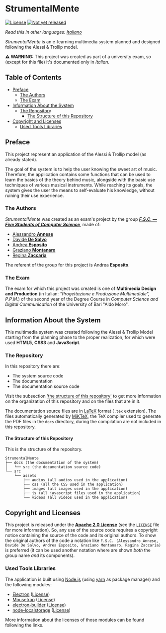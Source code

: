 # StrumentalMente<!-- omit in toc -->

[![License](https://img.shields.io/github/license/F-S-C/StrumentalMente.svg?style=for-the-badge)](https://github.com/F-S-C/StrumentalMente/blob/master/LICENSE)
[![Not yet released](https://img.shields.io/badge/release-not%20yet%20released-orange.svg?style=for-the-badge)](https://github.com/F-S-C/StrumentalMente/releases)
<!--[![Latest release](https://img.shields.io/github/release/F-S-C/StrumentalMente.svg?style=for-the-badge)](https://github.com/F-S-C/StrumentalMente/releases)-->

_Read this in other languages: [Italiano](https://github.com/F-S-C/StrumentalMente/blob/master/README.it.md)_

_StrumentalMente_ is an e-learning multimedia system planned and designed following the Alessi & Trollip model.

**:warning: WARNING:** This project was created as part of a university exam, so (except for this file) it's documented only in *Italian*.

## Table of Contents<!-- omit in toc -->

- [Preface](#preface)
  - [The Authors](#the-authors)
  - [The Exam](#the-exam)
- [Information About the System](#information-about-the-system)
  - [The Repository](#the-repository)
    - [The Structure of this Repository](#the-structure-of-this-repository)
- [Copyright and Licenses](#copyright-and-licenses)
  - [Used Tools Libraries](#used-tools-libraries)

## Preface

This project represent an application of the Alessi & Trollip model (as already stated).

The goal of the system is to help the user knowing the sweet art of music. Therefore, the application contains some functions that can be used to learn the basics of the theory behind music, alongside with the basic use techniques of various musical instruments. While reaching its goals, the system gives the user the means to self-evaluate his knowledge, without ruining their use experience.

### The Authors

_StrumentalMente_ was created as an exam's project by the group [**_F.S.C. &mdash; Five Students of Computer Science_**](https://github.com/F-S-C), made of:

- [Alessandro **Annese**](https://github.com/Ax3lFernus)
- [Davide **De Salvo**](https://github.com/Davidedes)
- [Andrea **Esposito**](https://github.com/espositoandrea)
- [Graziano **Montanaro**](https://github.com/prewarning)
- [Regina **Zaccaria**](https://github.com/ReginaZaccaria)

The referent of the group for this project is Andrea **Esposito**.

### The Exam

The exam for which this project was created is one of **Multimedia Design and Production** (in Italian: *"Progettazione e Produzione Multimediale", P.P.M.*) of the second year of the Degree Course in _Computer Science and Digital Communication_ of the University of Bari "Aldo Moro".

## Information About the System

This multimedia system was created following the Alessi & Trollip Model starting from the planning phase to the proper realization, for which were used **HTML5**, **CSS3** and **JavaScript**.

### The Repository

In this repository there are:

- The system source code
- The documentation
- The documentation source code

Visit the subsection ['the structure of this repository'](#the-structure-of-this-repository) to get more information on the organization of this repository and on the files that are in it.

The documentation source files are in [LaTeX](https://www.latex-project.org/) format (`.tex` extension). The files automatically generated by [MiKTeX](https://miktex.org/), the TeX compiler used to generate the PDF files in the `docs` directory, during the compilation are not included in this repository.

#### The Structure of this Repository

This is the structure of the repository.

```plaintext
StrumentalMente
├── docs (the documentation of the system)
│   └── src (the documentation source code)
└── src
    └── assets
        ├── audios (all audios used in the application)
        ├── css (all the CSS used in the application)
        ├── images (all images used in the application)
        ├── js (all javascript files used in the application)
        └── videos (all videos used in the application)
```

## Copyright and Licenses

This project is released under the [**Apache 2.0 License**](https://github.com/F-S-C/StrumentalMente/blob/master/LICENSE) (see the [`LICENSE`](https://github.com/F-S-C/StrumentalMente/blob/master/LICENSE) file for more information). So, any use of the source code requires a copyright notice containing the source of the code and its original authors. To show the original authors of the code a notation like `F.S.C. (Alessandro Annese, Davide De Salvo, Andrea Esposito, Graziano Montanaro, Regina Zaccaria)` is preferred (it can be used another notation where are shown _both_ the group name _and_ its components).

### Used Tools Libraries

The application is built using [Node.js](https://nodejs.org/) (using [yarn](https://yarnpkg.com/) as package manager) and the following modules:

- [Electron](https://electronjs.org/) ([License](https://github.com/electron/electron/blob/master/LICENSE))
- [Mousetrap](https://www.npmjs.com/package/mousetrap) ([License](https://github.com/ccampbell/mousetrap/blob/master/LICENSE))
- [electron-builder](https://www.electron.build/) ([License](https://github.com/electron-userland/electron-builder/blob/master/LICENSE))
- [node-localstorage](https://www.npmjs.com/package/node-localstorage) ([License](https://github.com/lmaccherone/node-localstorage#mit-license))

More information about the licenses of those modules can be found following the links.